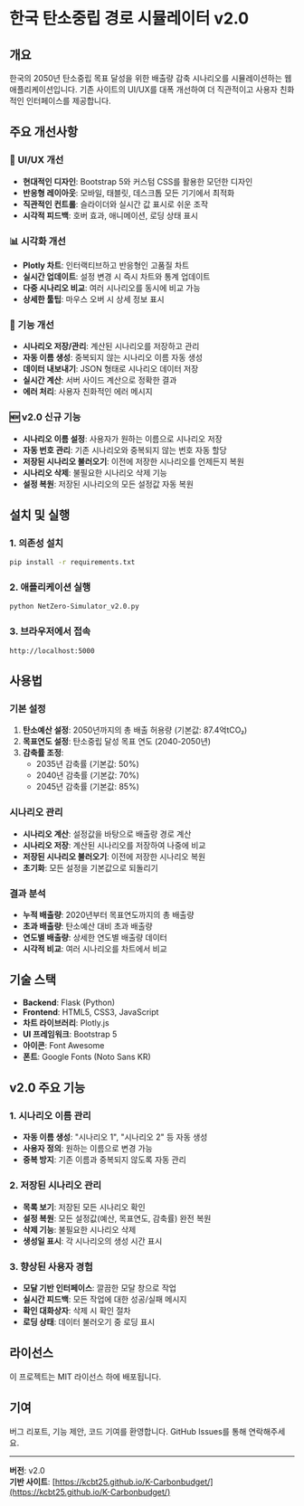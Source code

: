 # 한국 탄소중립 경로 시뮬레이터 v2.0

## 개요

한국의 2050년 탄소중립 목표 달성을 위한 배출량 감축 시나리오를 시뮬레이션하는 웹 애플리케이션입니다. 기존 사이트의 UI/UX를 대폭 개선하여 더 직관적이고 사용자 친화적인 인터페이스를 제공합니다.

## 주요 개선사항

### 🎨 UI/UX 개선
- **현대적인 디자인**: Bootstrap 5와 커스텀 CSS를 활용한 모던한 디자인
- **반응형 레이아웃**: 모바일, 태블릿, 데스크톱 모든 기기에서 최적화
- **직관적인 컨트롤**: 슬라이더와 실시간 값 표시로 쉬운 조작
- **시각적 피드백**: 호버 효과, 애니메이션, 로딩 상태 표시

### 📊 시각화 개선
- **Plotly 차트**: 인터랙티브하고 반응형인 고품질 차트
- **실시간 업데이트**: 설정 변경 시 즉시 차트와 통계 업데이트
- **다중 시나리오 비교**: 여러 시나리오를 동시에 비교 가능
- **상세한 툴팁**: 마우스 오버 시 상세 정보 표시

### 🔧 기능 개선
- **시나리오 저장/관리**: 계산된 시나리오를 저장하고 관리
- **자동 이름 생성**: 중복되지 않는 시나리오 이름 자동 생성
- **데이터 내보내기**: JSON 형태로 시나리오 데이터 저장
- **실시간 계산**: 서버 사이드 계산으로 정확한 결과
- **에러 처리**: 사용자 친화적인 에러 메시지

### 🆕 v2.0 신규 기능
- **시나리오 이름 설정**: 사용자가 원하는 이름으로 시나리오 저장
- **자동 번호 관리**: 기존 시나리오와 중복되지 않는 번호 자동 할당
- **저장된 시나리오 불러오기**: 이전에 저장한 시나리오를 언제든지 복원
- **시나리오 삭제**: 불필요한 시나리오 삭제 기능
- **설정 복원**: 저장된 시나리오의 모든 설정값 자동 복원

## 설치 및 실행

### 1. 의존성 설치
```bash
pip install -r requirements.txt
```

### 2. 애플리케이션 실행
```bash
python NetZero-Simulator_v2.0.py
```

### 3. 브라우저에서 접속
```
http://localhost:5000
```

## 사용법

### 기본 설정
1. **탄소예산 설정**: 2050년까지의 총 배출 허용량 (기본값: 87.4억tCO₂)
2. **목표연도 설정**: 탄소중립 달성 목표 연도 (2040-2050년)
3. **감축률 조정**: 
   - 2035년 감축률 (기본값: 50%)
   - 2040년 감축률 (기본값: 70%)
   - 2045년 감축률 (기본값: 85%)

### 시나리오 관리
- **시나리오 계산**: 설정값을 바탕으로 배출량 경로 계산
- **시나리오 저장**: 계산된 시나리오를 저장하여 나중에 비교
- **저장된 시나리오 불러오기**: 이전에 저장한 시나리오 복원
- **초기화**: 모든 설정을 기본값으로 되돌리기

### 결과 분석
- **누적 배출량**: 2020년부터 목표연도까지의 총 배출량
- **초과 배출량**: 탄소예산 대비 초과 배출량
- **연도별 배출량**: 상세한 연도별 배출량 데이터
- **시각적 비교**: 여러 시나리오를 차트에서 비교

## 기술 스택

- **Backend**: Flask (Python)
- **Frontend**: HTML5, CSS3, JavaScript
- **차트 라이브러리**: Plotly.js
- **UI 프레임워크**: Bootstrap 5
- **아이콘**: Font Awesome
- **폰트**: Google Fonts (Noto Sans KR)

## v2.0 주요 기능

### 1. 시나리오 이름 관리
- **자동 이름 생성**: "시나리오 1", "시나리오 2" 등 자동 생성
- **사용자 정의**: 원하는 이름으로 변경 가능
- **중복 방지**: 기존 이름과 중복되지 않도록 자동 관리

### 2. 저장된 시나리오 관리
- **목록 보기**: 저장된 모든 시나리오 확인
- **설정 복원**: 모든 설정값(예산, 목표연도, 감축률) 완전 복원
- **삭제 기능**: 불필요한 시나리오 삭제
- **생성일 표시**: 각 시나리오의 생성 시간 표시

### 3. 향상된 사용자 경험
- **모달 기반 인터페이스**: 깔끔한 모달 창으로 작업
- **실시간 피드백**: 모든 작업에 대한 성공/실패 메시지
- **확인 대화상자**: 삭제 시 확인 절차
- **로딩 상태**: 데이터 불러오기 중 로딩 표시

## 라이선스

이 프로젝트는 MIT 라이선스 하에 배포됩니다.

## 기여

버그 리포트, 기능 제안, 코드 기여를 환영합니다. GitHub Issues를 통해 연락해주세요.

---

**버전**: v2.0  
**기반 사이트**: [https://kcbt25.github.io/K-Carbonbudget/](https://kcbt25.github.io/K-Carbonbudget/) 
